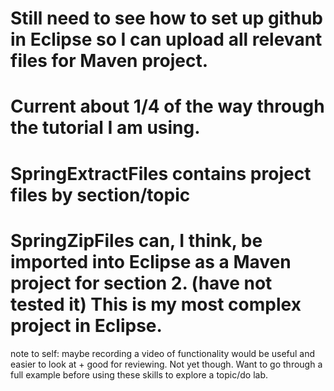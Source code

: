 # Still need to see how to set up github in Eclipse so I can upload all relevant files for Maven project.

# Current about 1/4 of the way through the tutorial I am using.

# SpringExtractFiles contains project files by section/topic

# SpringZipFiles can, I think, be imported into Eclipse as a Maven project for section 2. (have not tested it) This is my most complex project in Eclipse. 

note to self: maybe recording a video of functionality would be useful and easier to look at + good for reviewing. 
Not yet though. Want to go through a full example before using these skills to explore a topic/do lab.
